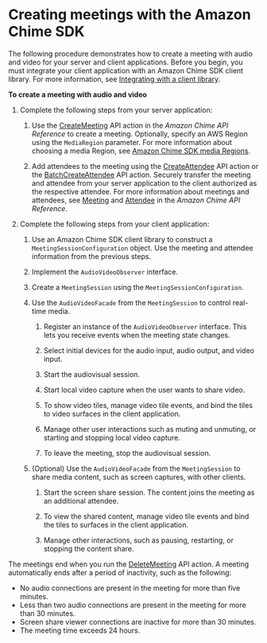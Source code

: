 # Creating meetings with the Amazon Chime SDK<a name="mtgs-sdk-mtgs"></a>

The following procedure demonstrates how to create a meeting with audio and video for your server and client applications\. Before you begin, you must integrate your client application with an Amazon Chime SDK client library\. For more information, see [Integrating with a client library](mtgs-sdk-client-lib.md)\.

**To create a meeting with audio and video**

1. Complete the following steps from your server application:

   1. Use the [CreateMeeting](https://docs.aws.amazon.com/chime/latest/APIReference/API_CreateMeeting.html) API action in the *Amazon Chime API Reference* to create a meeting\. Optionally, specify an AWS Region using the `MediaRegion` parameter\. For more information about choosing a media Region, see [Amazon Chime SDK media Regions](chime-sdk-meetings-regions.md)\.

   1. Add attendees to the meeting using the [CreateAttendee](https://docs.aws.amazon.com/chime/latest/APIReference/API_CreateAttendee.html) API action or the [BatchCreateAttendee](https://docs.aws.amazon.com/chime/latest/APIReference/API_BatchCreateAttendee.html) API action\. Securely transfer the meeting and attendee from your server application to the client authorized as the respective attendee\. For more information about meetings and attendees, see [Meeting](https://docs.aws.amazon.com/chime/latest/APIReference/API_Meeting.html) and [Attendee](https://docs.aws.amazon.com/chime/latest/APIReference/API_Attendee.html) in the *Amazon Chime API Reference*\.

1. Complete the following steps from your client application:

   1. Use an Amazon Chime SDK client library to construct a `MeetingSessionConfiguration` object\. Use the meeting and attendee information from the previous steps\.

   1. Implement the `AudioVideoObserver` interface\.

   1. Create a `MeetingSession` using the `MeetingSessionConfiguration`\.

   1. Use the `AudioVideoFacade` from the `MeetingSession` to control real\-time media\.

      1. Register an instance of the `AudioVideoObserver` interface\. This lets you receive events when the meeting state changes\.

      1. Select initial devices for the audio input, audio output, and video input\.

      1. Start the audiovisual session\.

      1. Start local video capture when the user wants to share video\.

      1. To show video tiles, manage video tile events, and bind the tiles to video surfaces in the client application\.

      1. Manage other user interactions such as muting and unmuting, or starting and stopping local video capture\.

      1. To leave the meeting, stop the audiovisual session\.

   1. \(Optional\) Use the `AudioVideoFacade` from the `MeetingSession` to share media content, such as screen captures, with other clients\.

      1. Start the screen share session\. The content joins the meeting as an additional attendee\.

      1. To view the shared content, manage video tile events and bind the tiles to surfaces in the client application\.

      1. Manage other interactions, such as pausing, restarting, or stopping the content share\.

The meetings end when you run the [DeleteMeeting](https://docs.aws.amazon.com/chime/latest/APIReference/API_DeleteMeeting.html) API action\. A meeting automatically ends after a period of inactivity, such as the following:
+ No audio connections are present in the meeting for more than five minutes\. 
+ Less than two audio connections are present in the meeting for more than 30 minutes\. 
+ Screen share viewer connections are inactive for more than 30 minutes\.
+ The meeting time exceeds 24 hours\.